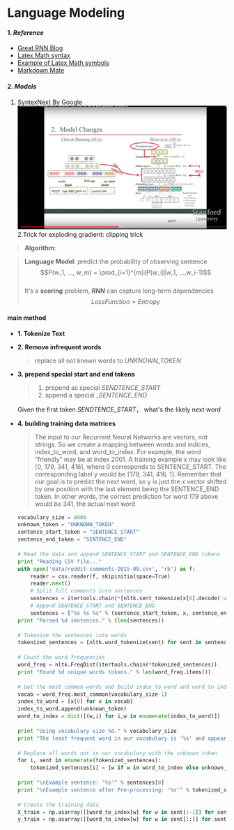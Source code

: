 # Language Modeling
#### 1. _Reference_  
* [Great RNN Blog](http://karpathy.github.io/2015/05/21/rnn-effectiveness/)
* [Latex Math syntax](http://csrgxtu.github.io/2015/03/20/Writing-Mathematic-Fomulars-in-Markdown/)
* [Example of Latex Math symbols](https://math.meta.stackexchange.com/questions/5020/mathjax-basic-tutorial-and-quick-reference)
* [Markdown Mate](https://mdp.tylingsoft.com/#markdown-mate)

#### 2. _Models_  
1. SyntexNext By Google![SyntextNet](../images/deepai-language-model-001.png)
2.Trick for exploding gradient: clipping trick
>**Algorithm**: 
>

> **Language Model**: predict the probability of observing
 sentence  
> $$P(w_1, ..., w_m) = \prod_{i=1}^{m}(P(w_i)|w_1, ...,w_i-1)$$  
> It's a **scoring** problem, _**RNN**_ can capture long-term dependencies  
> $$Loss Function = Entropy $$
#### main method
* **1. Tokenize Text**
* **2. Remove infrequent words**  
  >replace all not known words to _UNKNOWN_TOKEN_
* **3. prepend special start and end tokens**
  >1. prepend as special _SENDTENCE_START_  
  >2. append a special __SENTENCE_END_

  Given the first token _SENDTENCE_START_， what's the likely next word
* **4. building training data matrices**
  >The input to our Recurrent Neural Networks are vectors, not strings. So we create a mapping between words and indices, index_to_word, and word_to_index. For example,  the word “friendly” may be at index 2001. A training example x may look like [0, 179, 341, 416], where 0 corresponds to SENTENCE_START. The corresponding label y would be [179, 341, 416, 1]. Remember that our goal is to predict the next word, so y is just the x vector shifted by one position with the last element being the SENTENCE_END token. In other words, the correct prediction for word 179 above would be 341, the actual next word

  ```python
  vocabulary_size = 8000
  unknown_token = "UNKNOWN_TOKEN"
  sentence_start_token = "SENTENCE_START"
  sentence_end_token = "SENTENCE_END"

  # Read the data and append SENTENCE_START and SENTENCE_END tokens
  print "Reading CSV file..."
  with open('data/reddit-comments-2015-08.csv', 'rb') as f:
      reader = csv.reader(f, skipinitialspace=True)
      reader.next()
      # Split full comments into sentences
      sentences = itertools.chain(*[nltk.sent_tokenize(x[0].decode('utf-8').lower()) for x in reader])
      # Append SENTENCE_START and SENTENCE_END
      sentences = ["%s %s %s" % (sentence_start_token, x, sentence_end_token) for x in sentences]
  print "Parsed %d sentences." % (len(sentences))

  # Tokenize the sentences into words
  tokenized_sentences = [nltk.word_tokenize(sent) for sent in sentences]

  # Count the word frequencies
  word_freq = nltk.FreqDist(itertools.chain(*tokenized_sentences))
  print "Found %d unique words tokens." % len(word_freq.items())

  # Get the most common words and build index_to_word and word_to_index vectors
  vocab = word_freq.most_common(vocabulary_size-1)
  index_to_word = [x[0] for x in vocab]
  index_to_word.append(unknown_token)
  word_to_index = dict([(w,i) for i,w in enumerate(index_to_word)])

  print "Using vocabulary size %d." % vocabulary_size
  print "The least frequent word in our vocabulary is '%s' and appeared %d times." % (vocab[-1][0], vocab[-1][1])

  # Replace all words not in our vocabulary with the unknown token
  for i, sent in enumerate(tokenized_sentences):
      tokenized_sentences[i] = [w if w in word_to_index else unknown_token for w in sent]

  print "\nExample sentence: '%s'" % sentences[0]
  print "\nExample sentence after Pre-processing: '%s'" % tokenized_sentences[0]

  # Create the training data
  X_train = np.asarray([[word_to_index[w] for w in sent[:-1]] for sent in tokenized_sentences])
  y_train = np.asarray([[word_to_index[w] for w in sent[1:]] for sent in tokenized_sentences])
  ```
